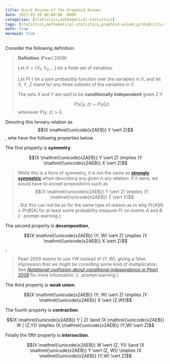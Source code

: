 ```yaml
---
title: Quick Review of the Graphoid Axioms
date: 2023-05-20 00:00:00 -0800
categories: [statistics,mathematical-statistics]
tags: [statistics,mathematical-statistics,graphoid-axioms,probability-theory]
math: true
mermaid: true
---
```


Consider the following definition:

> **Definition** (Pearl 2009)
>
> Let $V = \{V_1, V_2, \ldots \}$ be a finite set of variables.
> 
> Let $P(\cdot)$ be a joint probability function over the variables in $V$, and let $X$, $Y$, $Z$ stand for any three subsets of the variables in $V$. 
>
> The sets $X$ and $Y$ are said to be **conditionally independent** given $Z$ if
>
> $$P(x | y, z) = P(x|z)$$
> whenever $P(y,z) > 0$.


Denoting this ternary relation as $$(X \mathrel{\unicode{x2AEB}} Y \vert Z)$$, whe have the following properties below.

The first property is **symmetry**.

$$(X \mathrel{\unicode{x2AEB}} Y \vert Z) \implies (Y \mathrel{\unicode{x2AEB}} X \vert Z)$$

> While this is a form of symmetry, it is not the same as [**strongly symmetric**](https://www.sciencedirect.com/science/article/pii/S0195669809001589) when describing any given $n$-ary relation. If it were, we would have to accept propositions such as $$(X \mathrel{\unicode{x2AEB}} Y \vert Z) \implies (Y \mathrel{\unicode{x2AEB}} Z \vert Y)$$. But this can not be so for the same type of reason as to why $Pr(A\vert B) \neq Pr(B \vert A)$ for at least some probability measure $Pr$ on events $A$ and $B$.
{: .prompt-warning }

The second property is **decomposition**,

$$(X \mathrel{\unicode{x2AEB}} (Y, W) \vert Z) \implies (Y \mathrel{\unicode{x2AEB}} X \vert Z)$$,

> Pearl 2009 seems to use $YW$ instead of $(Y,W)$, giving a false impression that we might be considing some kind of multiplication. See [*Notational confusion about conditional independence in Pearl 2009*](https://stats.stackexchange.com/q/605959/69508) for more information.
{: .prompt-warning }

The third property is **weak union**.

$$(X \mathrel{\unicode{x2AEB}} (Y, W) \vert Z) \implies (Y \mathrel{\unicode{x2AEB}} X \vert (Z,W))$$

The fourth property is **contraction**.

$$(X \mathrel{\unicode{x2AEB}} Y | Z) \land (X \mathrel{\unicode{x2AEB}} W | (Z,Y)) \implies (X \mathrel{\unicode{x2AEB}} (Y,W) \vert Z)$$

Finally the fifth property is **intersection**.

$$(X \mathrel{\unicode{x2AEB}} W \vert (Z, Y)) \land (X \mathrel{\unicode{x2AEB}} Y \vert (Z, W)) \implies (X \mathrel{\unicode{x2AEB}} (Y,W) \vert Z)$$
